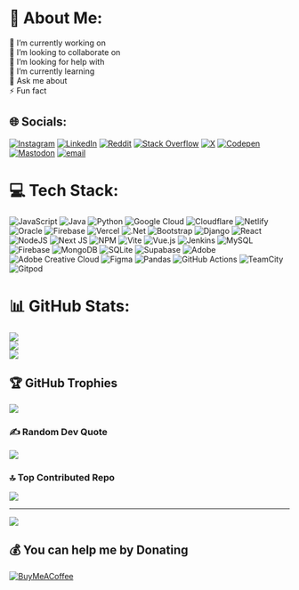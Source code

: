 # 💫 About Me:
🔭 I’m currently working on<br>👯 I’m looking to collaborate on<br>🤝 I’m looking for help with<br>🌱 I’m currently learning<br>💬 Ask me about<br>⚡ Fun fact


## 🌐 Socials:
[![Instagram](https://img.shields.io/badge/Instagram-%23E4405F.svg?logo=Instagram&logoColor=white)](https://instagram.com/thayler.of) [![LinkedIn](https://img.shields.io/badge/LinkedIn-%230077B5.svg?logo=linkedin&logoColor=white)](https://linkedin.com/in/thayler-pereira) [![Reddit](https://img.shields.io/badge/Reddit-%23FF4500.svg?logo=Reddit&logoColor=white)](https://reddit.com/user/thayler-pereira) [![Stack Overflow](https://img.shields.io/badge/-Stackoverflow-FE7A16?logo=stack-overflow&logoColor=white)](https://stackoverflow.com/users/22327597) [![X](https://img.shields.io/badge/X-black.svg?logo=X&logoColor=white)](https://x.com/ThaylerP59281) [![Codepen](https://img.shields.io/badge/Codepen-000000?logo=codepen&logoColor=white)](https://codepen.io/Thayler-Pereira) [![Mastodon](https://img.shields.io/badge/-MASTODON-%232B90D9?logo=mastodon&logoColor=white)](https://mastodon.social/@@thayler) [![email](https://img.shields.io/badge/Email-D14836?logo=gmail&logoColor=white)](mailto:mail@thayler.com) 

# 💻 Tech Stack:
![JavaScript](https://img.shields.io/badge/javascript-%23323330.svg?style=for-the-badge&logo=javascript&logoColor=%23F7DF1E) ![Java](https://img.shields.io/badge/java-%23ED8B00.svg?style=for-the-badge&logo=openjdk&logoColor=white) ![Python](https://img.shields.io/badge/python-3670A0?style=for-the-badge&logo=python&logoColor=ffdd54) ![Google Cloud](https://img.shields.io/badge/GoogleCloud-%234285F4.svg?style=for-the-badge&logo=google-cloud&logoColor=white) ![Cloudflare](https://img.shields.io/badge/Cloudflare-F38020?style=for-the-badge&logo=Cloudflare&logoColor=white) ![Netlify](https://img.shields.io/badge/netlify-%23000000.svg?style=for-the-badge&logo=netlify&logoColor=#00C7B7) ![Oracle](https://img.shields.io/badge/Oracle-F80000?style=for-the-badge&logo=oracle&logoColor=white) ![Firebase](https://img.shields.io/badge/firebase-%23039BE5.svg?style=for-the-badge&logo=firebase) ![Vercel](https://img.shields.io/badge/vercel-%23000000.svg?style=for-the-badge&logo=vercel&logoColor=white) ![.Net](https://img.shields.io/badge/.NET-5C2D91?style=for-the-badge&logo=.net&logoColor=white) ![Bootstrap](https://img.shields.io/badge/bootstrap-%238511FA.svg?style=for-the-badge&logo=bootstrap&logoColor=white) ![Django](https://img.shields.io/badge/django-%23092E20.svg?style=for-the-badge&logo=django&logoColor=white) ![React](https://img.shields.io/badge/react-%2320232a.svg?style=for-the-badge&logo=react&logoColor=%2361DAFB) ![NodeJS](https://img.shields.io/badge/node.js-6DA55F?style=for-the-badge&logo=node.js&logoColor=white) ![Next JS](https://img.shields.io/badge/Next-black?style=for-the-badge&logo=next.js&logoColor=white) ![NPM](https://img.shields.io/badge/NPM-%23CB3837.svg?style=for-the-badge&logo=npm&logoColor=white) ![Vite](https://img.shields.io/badge/vite-%23646CFF.svg?style=for-the-badge&logo=vite&logoColor=white) ![Vue.js](https://img.shields.io/badge/vue.js-%2335495e.svg?style=for-the-badge&logo=vuedotjs&logoColor=%234FC08D) ![Jenkins](https://img.shields.io/badge/jenkins-%232C5263.svg?style=for-the-badge&logo=jenkins&logoColor=white) ![MySQL](https://img.shields.io/badge/mysql-4479A1.svg?style=for-the-badge&logo=mysql&logoColor=white) ![Firebase](https://img.shields.io/badge/firebase-a08021?style=for-the-badge&logo=firebase&logoColor=ffcd34) ![MongoDB](https://img.shields.io/badge/MongoDB-%234ea94b.svg?style=for-the-badge&logo=mongodb&logoColor=white) ![SQLite](https://img.shields.io/badge/sqlite-%2307405e.svg?style=for-the-badge&logo=sqlite&logoColor=white) ![Supabase](https://img.shields.io/badge/Supabase-3ECF8E?style=for-the-badge&logo=supabase&logoColor=white) ![Adobe](https://img.shields.io/badge/adobe-%23FF0000.svg?style=for-the-badge&logo=adobe&logoColor=white) ![Adobe Creative Cloud](https://img.shields.io/badge/Adobe%20Creative%20Cloud-DA1F26.svg?style=for-the-badge&logo=Adobe%20Creative%20Cloud&logoColor=white) ![Figma](https://img.shields.io/badge/figma-%23F24E1E.svg?style=for-the-badge&logo=figma&logoColor=white) ![Pandas](https://img.shields.io/badge/pandas-%23150458.svg?style=for-the-badge&logo=pandas&logoColor=white) ![GitHub Actions](https://img.shields.io/badge/github%20actions-%232671E5.svg?style=for-the-badge&logo=githubactions&logoColor=white) ![TeamCity](https://img.shields.io/badge/teamcity-000000.svg?style=for-the-badge&logo=teamcity&logoColor=white) ![Gitpod](https://img.shields.io/badge/gitpod-f06611.svg?style=for-the-badge&logo=gitpod&logoColor=white)
# 📊 GitHub Stats:
![](https://github-readme-stats.vercel.app/api?username=Parzival646&theme=radical&hide_border=false&include_all_commits=false&count_private=false)<br/>
![](https://nirzak-streak-stats.vercel.app/?user=Parzival646&theme=radical&hide_border=false)<br/>
![](https://github-readme-stats.vercel.app/api/top-langs/?username=Parzival646&theme=radical&hide_border=false&include_all_commits=false&count_private=false&layout=compact)

## 🏆 GitHub Trophies
![](https://github-profile-trophy.vercel.app/?username=Parzival646&theme=radical&no-frame=false&no-bg=true&margin-w=4)

### ✍️ Random Dev Quote
![](https://quotes-github-readme.vercel.app/api?type=vetical&theme=dark)

### 🔝 Top Contributed Repo
![](https://github-contributor-stats.vercel.app/api?username=Parzival646&limit=5&theme=dark&combine_all_yearly_contributions=true)

---
[![](https://visitcount.itsvg.in/api?id=Parzival646&icon=2&color=1)](https://visitcount.itsvg.in)

  ## 💰 You can help me by Donating
  [![BuyMeACoffee](https://img.shields.io/badge/Buy%20Me%20a%20Coffee-ffdd00?style=for-the-badge&logo=buy-me-a-coffee&logoColor=black)](https://buymeacoffee.com/thayler) 

  
<!-- Proudly created with GPRM ( https://gprm.itsvg.in ) -->
